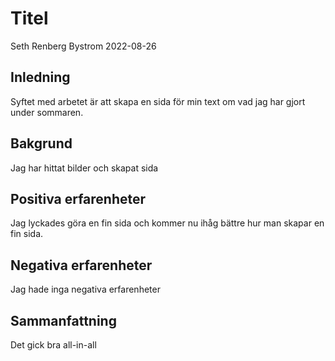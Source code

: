 # Titel

Seth Renberg Bystrom 2022-08-26

## Inledning

Syftet med arbetet är att skapa en sida för min text om vad jag har gjort under sommaren.

## Bakgrund

Jag har hittat bilder och skapat sida

## Positiva erfarenheter

Jag lyckades göra en fin sida och kommer nu ihåg bättre hur man skapar en fin sida.

## Negativa erfarenheter

Jag hade inga negativa erfarenheter

## Sammanfattning

Det gick bra all-in-all
